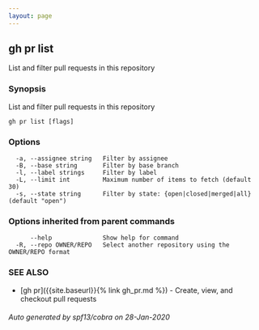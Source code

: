 ```yaml
---
layout: page
---
```


## gh pr list

List and filter pull requests in this repository

### Synopsis

List and filter pull requests in this repository

```
gh pr list [flags]
```

### Options

```
  -a, --assignee string   Filter by assignee
  -B, --base string       Filter by base branch
  -l, --label strings     Filter by label
  -L, --limit int         Maximum number of items to fetch (default 30)
  -s, --state string      Filter by state: {open|closed|merged|all} (default "open")
```

### Options inherited from parent commands

```
      --help              Show help for command
  -R, --repo OWNER/REPO   Select another repository using the OWNER/REPO format
```

### SEE ALSO

* [gh pr]({{site.baseurl}}{% link gh_pr.md %})	 - Create, view, and checkout pull requests

###### Auto generated by spf13/cobra on 28-Jan-2020
